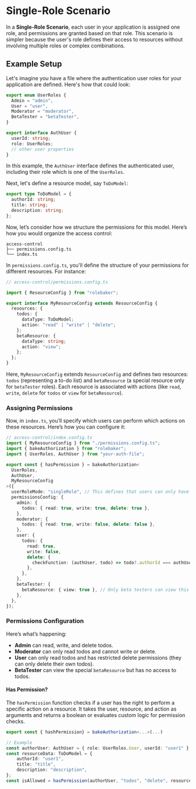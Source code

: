 # Single-Role Scenario

In a **Single-Role Scenario**, each user in your application is assigned one role, and permissions are granted based on that role. This scenario is simpler because the user's role defines their access to resources without involving multiple roles or complex combinations.

## Example Setup

Let's imagine you have a file where the authentication user roles for your application are defined. Here's how that could look:

```typescript
export enum UserRoles {
  Admin = "admin",
  User = "user",
  Moderator = "moderator",
  BetaTester = "betaTester",
}

export interface AuthUser {
  userId: string;
  role: UserRoles;
  // other user properties
}
```

In this example, the `AuthUser` interface defines the authenticated user, including their role which is one of the `UserRoles`.

Next, let's define a resource model, say `ToDoModel`:

```typescript
export type ToDoModel = {
  authorId: string;
  title: string;
  description: string;
};
```

Now, let’s consider how we structure the permissions for this model. Here’s how you would organize the access control:

```
access-control
├── permissions.config.ts
└── index.ts
```

In `permissions.config.ts`, you'll define the structure of your permissions for different resources. For instance:

```typescript
// access-control/permissions.config.ts

import { ResourceConfig } from "rolebaker";

export interface MyResourceConfig extends ResourceConfig {
  resources: {
    todos: {
      dataType: ToDoModel;
      action: "read" | "write" | "delete";
    };
    betaResource: {
      dataType: string;
      action: "view";
    };
  };
}
```

Here, `MyResourceConfig` extends `ResourceConfig` and defines two resources: `todos` (representing a to-do list) and `betaResource` (a special resource only for `betaTester` roles). Each resource is associated with actions (like `read`, `write`, `delete` for `todos` or `view` for `betaResource`).

### Assigning Permissions

Now, in `index.ts`, you’ll specify which users can perform which actions on these resources. Here’s how you can configure it:

```typescript
// access-control/index.config.ts
import { MyResourceConfig } from "./permissions.config.ts";
import { bakeAuthorization } from "rolebaker";
import { UserRoles, AuthUser } from "your-auth-file";

export const { hasPermission } = bakeAuthorization<
  UserRoles,
  AuthUser,
  MyResourceConfig
>({
  userRoleMode: "singleRole", // This defines that users can only have one role at a time
  permissionsConfig: {
    admin: {
      todos: { read: true, write: true, delete: true },
    },
    moderator: {
      todos: { read: true, write: false, delete: false },
    },
    user: {
      todos: {
        read: true,
        write: false,
        delete: {
          checkFunction: (authUser, todo) => todo?.authorId === authUser.userId, // Allows a user to delete only their own todo
        },
      },
    },
    betaTester: {
      betaResource: { view: true }, // Only beta testers can view this resource
    },
  },
});
```

### Permissions Configuration

Here’s what’s happening:

- **Admin** can read, write, and delete todos.
- **Moderator** can only read todos and cannot write or delete.
- **User** can only read todos and has restricted delete permissions (they can only delete their own todos).
- **BetaTester** can view the special `betaResource` but has no access to todos.

#### Has Permission?

The `hasPermission` function checks if a user has the right to perform a specific action on a resource. It takes the user, resource, and action as arguments and returns a boolean or evaluates custom logic for permission checks.

```typescript
export const { hashPermission} = bakeAuthorization<...>(...)

// Example
const authorUser: AuthUser = { role: UserRoles.User, userId: "user1" };
const resourceData: ToDoModel = {
    authorId: "user1",
    title: "title",
    description: "description",
};
const isAllowed = hasPermission(authorUser, "todos", "delete", resourceData) // true
```
